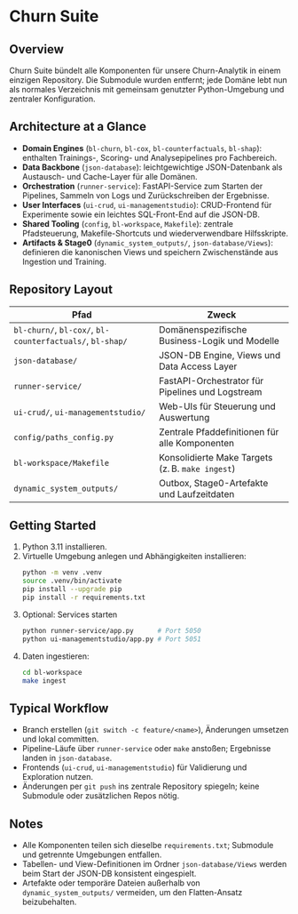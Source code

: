 # Churn Suite

## Overview
Churn Suite bündelt alle Komponenten für unsere Churn-Analytik in einem einzigen Repository. Die Submodule wurden entfernt; jede Domäne lebt nun als normales Verzeichnis mit gemeinsam genutzter Python-Umgebung und zentraler Konfiguration.

## Architecture at a Glance
- **Domain Engines** (`bl-churn`, `bl-cox`, `bl-counterfactuals`, `bl-shap`): enthalten Trainings-, Scoring- und Analysepipelines pro Fachbereich.
- **Data Backbone** (`json-database`): leichtgewichtige JSON-Datenbank als Austausch- und Cache-Layer für alle Domänen.
- **Orchestration** (`runner-service`): FastAPI-Service zum Starten der Pipelines, Sammeln von Logs und Zurückschreiben der Ergebnisse.
- **User Interfaces** (`ui-crud`, `ui-managementstudio`): CRUD-Frontend für Experimente sowie ein leichtes SQL-Front-End auf die JSON-DB.
- **Shared Tooling** (`config`, `bl-workspace`, `Makefile`): zentrale Pfadsteuerung, Makefile-Shortcuts und wiederverwendbare Hilfsskripte.
- **Artifacts & Stage0** (`dynamic_system_outputs/`, `json-database/Views`): definieren die kanonischen Views und speichern Zwischenstände aus Ingestion und Training.

## Repository Layout
| Pfad | Zweck |
| --- | --- |
| `bl-churn/`, `bl-cox/`, `bl-counterfactuals/`, `bl-shap/` | Domänenspezifische Business-Logik und Modelle |
| `json-database/` | JSON-DB Engine, Views und Data Access Layer |
| `runner-service/` | FastAPI-Orchestrator für Pipelines und Logstream |
| `ui-crud/`, `ui-managementstudio/` | Web-UIs für Steuerung und Auswertung |
| `config/paths_config.py` | Zentrale Pfaddefinitionen für alle Komponenten |
| `bl-workspace/Makefile` | Konsolidierte Make Targets (z. B. `make ingest`) |
| `dynamic_system_outputs/` | Outbox, Stage0-Artefakte und Laufzeitdaten |

## Getting Started
1. Python 3.11 installieren.
2. Virtuelle Umgebung anlegen und Abhängigkeiten installieren:
   ```bash
   python -m venv .venv
   source .venv/bin/activate
   pip install --upgrade pip
   pip install -r requirements.txt
   ```
3. Optional: Services starten
   ```bash
   python runner-service/app.py      # Port 5050
   python ui-managementstudio/app.py # Port 5051
   ```
4. Daten ingestieren:
   ```bash
   cd bl-workspace
   make ingest
   ```

## Typical Workflow
- Branch erstellen (`git switch -c feature/<name>`), Änderungen umsetzen und lokal committen.
- Pipeline-Läufe über `runner-service` oder `make` anstoßen; Ergebnisse landen in `json-database`.
- Frontends (`ui-crud`, `ui-managementstudio`) für Validierung und Exploration nutzen.
- Änderungen per `git push` ins zentrale Repository spiegeln; keine Submodule oder zusätzlichen Repos nötig.

## Notes
- Alle Komponenten teilen sich dieselbe `requirements.txt`; Submodule und getrennte Umgebungen entfallen.
- Tabellen- und View-Definitionen im Ordner `json-database/Views` werden beim Start der JSON-DB konsistent eingespielt.
- Artefakte oder temporäre Dateien außerhalb von `dynamic_system_outputs/` vermeiden, um den Flatten-Ansatz beizubehalten.
